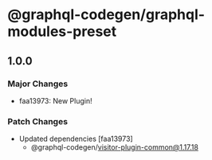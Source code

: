 # @graphql-codegen/graphql-modules-preset

## 1.0.0
### Major Changes

- faa13973: New Plugin!

### Patch Changes

- Updated dependencies [faa13973]
  - @graphql-codegen/visitor-plugin-common@1.17.18
